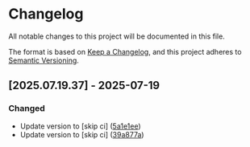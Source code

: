 # Changelog

All notable changes to this project will be documented in this file.

The format is based on [Keep a Changelog](https://keepachangelog.com/en/1.0.0/),
and this project adheres to [Semantic Versioning](https://semver.org/spec/v2.0.0.html).

## [2025.07.19.37] - 2025-07-19

### Changed

* Update version to  [skip ci] ([5a1e1ee](https://github.com/N6REJ/mod_bearslivesearch/commit/5a1e1ee))
* Update version to  [skip ci] ([39a877a](https://github.com/N6REJ/mod_bearslivesearch/commit/39a877a))

